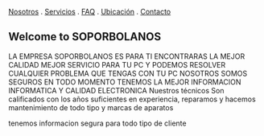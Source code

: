 [Nosotros](./nosotros.md) . [Servicios](./servicios.md) . [FAQ](FAQ.md) . [Ubicación](ubicacion.md) . [Contacto](./contacto.md)
## Welcome to SOPORBOLANOS

LA EMPRESA SOPORBOLANOS ES PARA TI 
ENCONTRARAS LA MEJOR CALIDAD MEJOR SERVICIO PARA TU PC Y PODEMOS  RESOLVER CUALQUIER PROBLEMA QUE TENGAS CON TU PC NOSOTROS SOMOS SEGUROS  EN TODO MOMENTO 
TENEMOS  LA MEJOR INFORMACION INFORMATICA Y CALIDAD ELECTRONICA 
Nuestros técnicos Son calificados con los años suficientes en experiencia, reparamos y hacemos mantenimiento de todo tipo y marcas de aparatos 
 
tenemos informacion segura para todo tipo de cliente 


